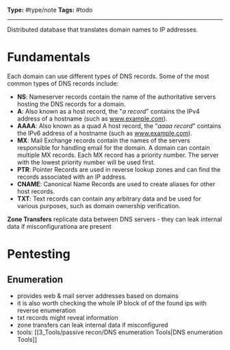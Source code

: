 **Type:** #type/note
**Tags:** #todo 

---
Distributed database that translates domain names to IP addresses.

# Fundamentals
Each domain can use different types of DNS records. Some of the most common types of DNS records include:

- **NS**: Nameserver records contain the name of the authoritative servers hosting the DNS records for a domain.
- **A**: Also known as a host record, the "_a record_" contains the IPv4 address of a hostname (such as www.example.com).
- **AAAA**: Also known as a quad A host record, the "_aaaa record_" contains the IPv6 address of a hostname (such as www.example.com).
- **MX**: Mail Exchange records contain the names of the servers responsible for handling email for the domain. A domain can contain multiple MX records. Each MX record has a priority number. The server with the lowest priority number will be used first.
- **PTR**: Pointer Records are used in reverse lookup zones and can find the records associated with an IP address.
- **CNAME**: Canonical Name Records are used to create aliases for other host records.
- **TXT**: Text records can contain any arbitrary data and be used for various purposes, such as domain ownership verification.

**Zone Transfers** replicate data between DNS servers - they can leak internal data if misconfigurationa are present
# Pentesting
## Enumeration
- provides web & mail server addresses based on domains
- it is also worth checking the whole IP block of of the found ips with reverse enumeration
- txt records might reveal information
- zone transfers can leak internal data if misconfigured 
- tools: [[3_Tools/passive recon/DNS enumeration Tools|DNS enumeration Tools]]